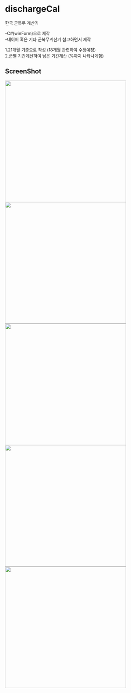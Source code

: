 # dischargeCal

한국 군복무 계산기 

-C#(winForm)으로 제작   
-네이버 혹은 기타 군복무계산기 참고하면서 제작 
  
1.21개월 기준으로 작성 (18개월 관련하여 수정예정)  
2.군별 기간계산하여 남은 기간계산 (%까지 나타나게함)  

ScreenShot
---------
  <img width="400" src="https://user-images.githubusercontent.com/32770277/53682872-8d093100-3d3d-11e9-863c-4286317c53f1.PNG">
  <img width="400" src="https://user-images.githubusercontent.com/32770277/53682873-8f6b8b00-3d3d-11e9-9380-5d5e4efac6b8.PNG">
  <img width="400" src="https://user-images.githubusercontent.com/32770277/53682875-91cde500-3d3d-11e9-8d56-4e0eef24c69d.PNG">
  <img width="400" src="https://user-images.githubusercontent.com/32770277/53682878-92ff1200-3d3d-11e9-9f48-e2f9fd5f919a.PNG">
  <img width="400" src="https://user-images.githubusercontent.com/32770277/53682870-88dd1380-3d3d-11e9-9bb1-f30e1e1b5d33.PNG">
